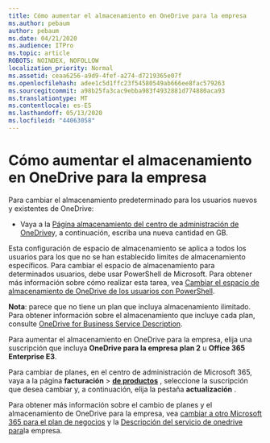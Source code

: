 ```yaml
---
title: Cómo aumentar el almacenamiento en OneDrive para la empresa
ms.author: pebaum
author: pebaum
ms.date: 04/21/2020
ms.audience: ITPro
ms.topic: article
ROBOTS: NOINDEX, NOFOLLOW
localization_priority: Normal
ms.assetid: ceaa6256-a9d9-4fef-a274-d7219365e07f
ms.openlocfilehash: adee1c5d1ffc23f54580549ab666ee8fac579263
ms.sourcegitcommit: a98b25fa3cac9ebba983f4932881d774880aca93
ms.translationtype: MT
ms.contentlocale: es-ES
ms.lasthandoff: 05/13/2020
ms.locfileid: "44063058"
---
```

# <a name="how-to-increase-storage-in-onedrive-for-business"></a>Cómo aumentar el almacenamiento en OneDrive para la empresa

Para cambiar el almacenamiento predeterminado para los usuarios nuevos y existentes de OneDrive:
  
- Vaya a la [Página almacenamiento del centro de administración de OneDrive](https://admin.onedrive.com/?v=StorageSettings)y, a continuación, escriba una nueva cantidad en GB.

Esta configuración de espacio de almacenamiento se aplica a todos los usuarios para los que no se han establecido límites de almacenamiento específicos. Para cambiar el espacio de almacenamiento para determinados usuarios, debe usar PowerShell de Microsoft. Para obtener más información sobre cómo realizar esta tarea, vea [Cambiar el espacio de almacenamiento de OneDrive de los usuarios con PowerShell](https://go.microsoft.com/fwlink/?linkid=866402).

**Nota**: parece que no tiene un plan que incluya almacenamiento ilimitado. Para obtener información sobre el almacenamiento que incluye cada plan, consulte [OneDrive for Business Service Description](https://go.microsoft.com/fwlink/p/?LinkID=826071).
  
Para aumentar el almacenamiento en OneDrive para la empresa, elija una suscripción que incluya **OneDrive para la empresa plan 2** u **Office 365 Enterprise E3**. 
  
Para cambiar de planes, en el centro de administración de Microsoft 365, vaya a la página **facturación** \> **[de productos](https://go.microsoft.com/fwlink/p/?linkid=842054)** , seleccione la suscripción que desea cambiar y, a continuación, elija la pestaña **actualización** .
  
Para obtener más información sobre el cambio de planes y el almacenamiento de OneDrive para la empresa, vea [cambiar a otro Microsoft 365 para el plan de negocios](https://go.microsoft.com/fwlink/?LinkId=2031117) y la [Descripción del servicio de onedrive para](https://go.microsoft.com/fwlink/p/?LinkId-2031122)la empresa.
